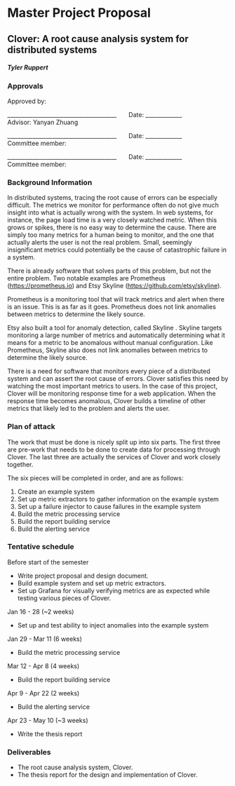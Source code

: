 Master Project Proposal
==========

Clover: A root cause analysis system for distributed systems
----------

##### Tyler Ruppert

### Approvals
Approved by:

\_______________________________________ &nbsp;&nbsp;&nbsp;&nbsp;&nbsp; Date: \_____________  
Advisor: Yanyan Zhuang

\_______________________________________ &nbsp;&nbsp;&nbsp;&nbsp;&nbsp; Date: \_____________  
Committee member: 

\_______________________________________ &nbsp;&nbsp;&nbsp;&nbsp;&nbsp; Date: \_____________  
Committee member: 


### Background Information
In distributed systems, tracing the root cause of errors can be especially difficult.  The metrics we monitor for performance often do not give much insight into what is actually wrong with the system.  In web systems, for instance, the page load time is a very closely watched metric.  When this grows or spikes, there is no easy way to determine the cause.  There are simply too many metrics for a human being to monitor, and the one that actually alerts the user is not the real problem.  Small, seemingly insignificant metrics could potentially be the cause of catastrophic failure in a system.

There is already software that solves parts of this problem, but not the entire problem. Two notable examples are Prometheus (https://prometheus.io) and Etsy Skyline (https://github.com/etsy/skyline).

Prometheus is a monitoring tool that will track metrics and alert when there is an issue.  This is as far as it goes.  Prometheus does not link anomalies between metrics to determine the likely source.

Etsy also built a tool for anomaly detection, called Skyline .  Skyline targets monitoring a large number of metrics and automatically determining what it means for a metric to be anomalous without manual configuration.  Like Prometheus, Skyline also does not link anomalies between metrics to determine the likely source.

There is a need for software that monitors every piece of a distributed system and can assert the root cause of errors.  Clover satisfies this need by watching the most important metrics to users.  In the case of this project, Clover will be monitoring response time for a web application.  When the response time becomes anomalous, Clover builds a timeline of other metrics that likely led to the problem and alerts the user.

### Plan of attack
The work that must be done is nicely split up into six parts.  The first three are pre-work that needs to be done to create data for processing through Clover.  The last three are actually the services of Clover and work closely together.

The six pieces will be completed in order, and are as follows:
1. Create an example system
2. Set up metric extractors to gather information on the example system
3. Set up a failure injector to cause failures in the example system
4. Build the metric processing service
5. Build the report building service
6. Build the alerting service

### Tentative schedule
Before start of the semester
  * Write project proposal and design document.
  * Build example system and set up metric extractors.
  * Set up Grafana for visually verifying metrics are as expected while testing various pieces of Clover.

Jan 16 - 28 (~2 weeks)
  * Set up and test ability to inject anomalies into the example system

Jan 29 - Mar 11 (6 weeks)
  * Build the metric processing service

Mar 12 - Apr 8 (4 weeks)
  * Build the report building service

Apr 9 - Apr 22 (2 weeks)
  * Build the alerting service

Apr 23 - May 10 (~3 weeks)
  * Write the thesis report

### Deliverables
* The root cause analysis system, Clover.
* The thesis report for the design and implementation of Clover.
